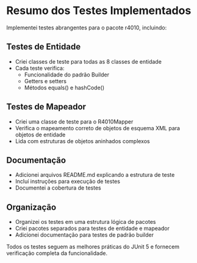 # Resumo dos Testes Implementados

Implementei testes abrangentes para o pacote r4010, incluindo:

## Testes de Entidade
- Criei classes de teste para todas as 8 classes de entidade
- Cada teste verifica:
  - Funcionalidade do padrão Builder
  - Getters e setters
  - Métodos equals() e hashCode()

## Testes de Mapeador
- Criei uma classe de teste para o R4010Mapper
- Verifica o mapeamento correto de objetos de esquema XML para objetos de entidade
- Lida com estruturas de objetos aninhados complexos

## Documentação
- Adicionei arquivos README.md explicando a estrutura de teste
- Incluí instruções para execução de testes
- Documentei a cobertura de testes

## Organização
- Organizei os testes em uma estrutura lógica de pacotes
- Criei pacotes separados para testes de entidade e mapeador
- Adicionei documentação para testes de padrão builder

Todos os testes seguem as melhores práticas do JUnit 5 e fornecem verificação completa da funcionalidade.
